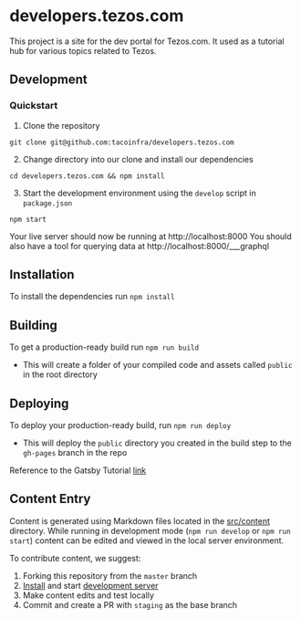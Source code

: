# developers.tezos.com

This project is a site for the dev portal for Tezos.com. It used as a tutorial hub for various topics related to Tezos.

## Development

### Quickstart

1. Clone the repository

`git clone git@github.com:tacoinfra/developers.tezos.com`

2. Change directory into our clone and install our dependencies

`cd developers.tezos.com && npm install`

3. Start the development environment using the `develop` script in `package.json`

`npm start`

Your live server should now be running at http://localhost:8000
You should also have a tool for querying data at http://localhost:8000/___graphql

## Installation

To install the dependencies run `npm install`

## Building

To get a production-ready build run `npm run build`

- This will create a folder of your compiled code and assets called `public` in the root directory

## Deploying

To deploy your production-ready build, run `npm run deploy`

- This will deploy the `public` directory you created in the build step to the `gh-pages` branch in the repo

Reference to the Gatsby Tutorial [link](https://www.gatsbyjs.org/docs/how-gatsby-works-with-github-pages/)

## Content Entry

Content is generated using Markdown files located in the [src/content](src/content) directory.  While running in development mode (`npm run develop` or `npm run start`) content can be edited and viewed in the local server environment.

To contribute content, we suggest:

1. Forking this repository from the `master` branch
2. [Install](#installation) and start [development server](#development)
3. Make content edits and test locally
4. Commit and create a PR with `staging` as the base branch
